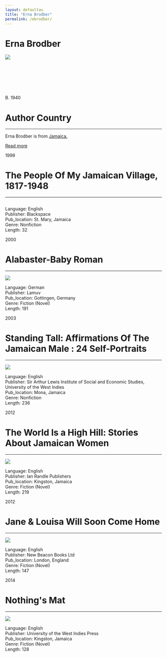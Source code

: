 ```yaml
---
layout: defaultau
title: "Erna Brodber"
permalink: /ebrodber/
---
```

<!-- partial:index.partial.html -->
<div class="content">
    <h1>Erna Brodber</h1>
    <div class="quote">
        <div><img src="https://upload.wikimedia.org/wikipedia/commons/a/aa/Erna_Brodber.jpg" class="logo"></div>
    </div>
    <div class="timeline">
        <div style="padding-bottom:100px;"></div>
        <div class="block">
            <div class="date right"><p class="right"> B. 1940 </p></div>
            <div class="dot"></div>
            <div class="left first">
            <div class="author_country">
                <h1>Author Country</h1><hr>
        <div class="aclocation">    <p> Erna Brodber is from <a href="{{ site.baseurl }}/4">Jamaica.</a></p> </div>
                <div class="acreadmore"><a href="https://en.wikipedia.org/wiki/Erna_Brodber" target="_blank">Read more</a></div>
            </div>
            </div>
        </div>
       <div class="block">
            <div class="date left"><p class="left">1999</p></div>
            <div class="dot"></div>
            <div class="right hide">
                <h1>The People Of My Jamaican Village, 1817-1948</h1><hr>
                <p><img src=""></p>
                <p>
                Language: English<br/>
                Publisher: Blackspace<br/>
                Pub_location: St. Mary, Jamaica<br/>
                Genre: Nonfiction<br/>
                Length: 32<br/>                   </p>
            </div>
        </div>
       <div class="block">
            <div class="date right"><p class="right">2000</p></div>
            <div class="dot"></div>
            <div class="left hide">
                <h1>Alabaster-Baby Roman</h1><hr>
                <p><img src="https://m.media-amazon.com/images/I/317hMnWcKuL._SX318_BO1,204,203,200_.jpg"></p>
                <p>
                Language: German<br/>
                Publisher: Lamuv<br/>
                Pub_location: Gottingen, Germany<br/>
                Genre: Fiction (Novel)<br/>
                Length: 191<br/>                   </p>
            </div>
        </div>
       <div class="block">
            <div class="date left"><p class="left">2003</p></div>
            <div class="dot"></div>
            <div class="left hide">
                <h1>Standing Tall: Affirmations Of The Jamaican Male : 24 Self-Portraits</h1><hr>
                <p><img src="https://m.media-amazon.com/images/I/419Qj0YnHjL._SY291_BO1,204,203,200_QL40_ML2_.jpg"></p>
                <p>
                Language: English<br/>
                Publisher: Sir Arthur Lewis Institute of Social and Economic Studies, University of the West Indies<br/>
                Pub_location: Mona, Jamaica<br/>
                Genre: Nonfiction<br/>
                Length: 236<br/>                   </p>
            </div>
        </div>
         <div class="block">
            <div class="date right"><p class="right">2012</p></div>
            <div class="dot"></div>
            <div class="left hide">
                <h1>The World Is a High Hill: Stories About Jamaican Women</h1><hr>
                <p><img src="https://encrypted-tbn3.gstatic.com/images?q=tbn:ANd9GcQkQUC2GN3VoAB4iSB4vOrFs-hEcWCJkt7LKjTtiG2Dh6MeTo6A"></p>
                <p>
                Language: English <br/>
                Publisher: Ian Randle Publishers <br/>
                Pub_location: Kingston, Jamaica <br/>
                Genre: Fiction (Novel) <br/>
                Length: 219 <br/>
                </p>
            </div>
        </div>
       <div class="block">
            <div class="date left"><p class="left">2012</p></div>
            <div class="dot"></div>
            <div class="right hide">
                <h1>Jane & Louisa Will Soon Come Home</h1><hr>
                <p><img src="https://encrypted-tbn3.gstatic.com/images?q=tbn:ANd9GcRfnuDMlYivo_dgNJ6fFkHkC8MCPGSpc1WwZnTeFPVvoSlpdqWL"></p>
                <p>
                Language: English<br/>
                Publisher: New Beacon Books Ltd<br/>
                Pub_location: London, England<br/>
                Genre: Fiction (Novel)<br/>
                Length: 147<br/>                   </p>
            </div>
        </div>
<div class="block">
            <div class="date right"><p class="right">2014</p></div>
            <div class="dot"></div>
            <div class="left hide">
                <h1>Nothing's Mat</h1><hr>
                <p><img src="https://m.media-amazon.com/images/I/51g2WUzHfrL._SX331_BO1,204,203,200_.jpg"></p>
                <p>
                Language: English<br/>
                Publisher: University of the West Indies Press<br/>
                Pub_location: Kingston, Jamaica<br/>
                Genre: Fiction (Novel)<br/>
                Length: 128<br/>                   </p>
            </div>
        </div>
    </div>
  <!-- partial -->
<script src='https://cdnjs.cloudflare.com/ajax/libs/jquery/3.1.1/jquery.min.js'></script><script  src="{{ site.baseurl }}/assets/js/authorscript.js"></script>